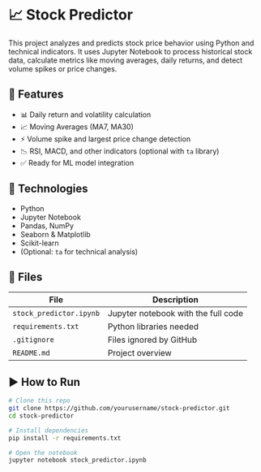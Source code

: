 # 📈 Stock Predictor

This project analyzes and predicts stock price behavior using Python and technical indicators. It uses Jupyter Notebook to process historical stock data, calculate metrics like moving averages, daily returns, and detect volume spikes or price changes.

## 🚀 Features

- 📊 Daily return and volatility calculation
- 📈 Moving Averages (MA7, MA30)
- ⚡ Volume spike and largest price change detection
- 📉 RSI, MACD, and other indicators (optional with `ta` library)
- ✅ Ready for ML model integration

## 🧪 Technologies

- Python
- Jupyter Notebook
- Pandas, NumPy
- Seaborn & Matplotlib
- Scikit-learn
- (Optional: `ta` for technical analysis)

## 📂 Files

| File | Description |
|------|-------------|
| `stock_predictor.ipynb` | Jupyter notebook with the full code |
| `requirements.txt` | Python libraries needed |
| `.gitignore` | Files ignored by GitHub |
| `README.md` | Project overview |

## ▶️ How to Run

```bash
# Clone this repo
git clone https://github.com/yourusername/stock-predictor.git
cd stock-predictor

# Install dependencies
pip install -r requirements.txt

# Open the notebook
jupyter notebook stock_predictor.ipynb

